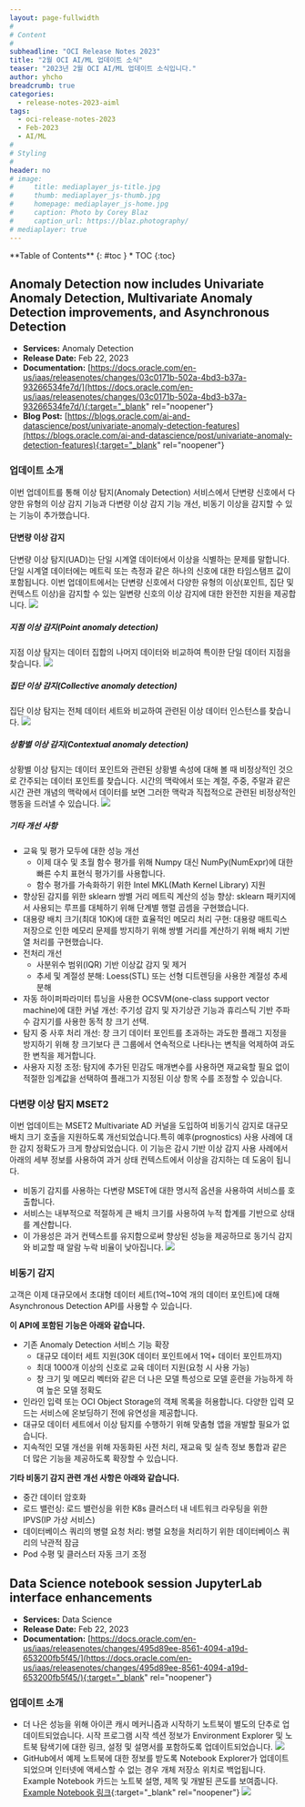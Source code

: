 ```yaml
---
layout: page-fullwidth
#
# Content
#
subheadline: "OCI Release Notes 2023"
title: "2월 OCI AI/ML 업데이트 소식"
teaser: "2023년 2월 OCI AI/ML 업데이트 소식입니다."
author: yhcho
breadcrumb: true
categories:
  - release-notes-2023-aiml
tags:
  - oci-release-notes-2023
  - Feb-2023
  - AI/ML
#
# Styling
#
header: no
# image:
#     title: mediaplayer_js-title.jpg
#     thumb: mediaplayer_js-thumb.jpg
#     homepage: mediaplayer_js-home.jpg
#     caption: Photo by Corey Blaz
#     caption_url: https://blaz.photography/
# mediaplayer: true
---
```


<div class="panel radius" markdown="1">
**Table of Contents**
{: #toc }
*  TOC
{:toc}
</div>

## Anomaly Detection now includes Univariate Anomaly Detection, Multivariate Anomaly Detection improvements, and Asynchronous Detection
* **Services:** Anomaly Detection
* **Release Date:** Feb 22, 2023
* **Documentation:** [https://docs.oracle.com/en-us/iaas/releasenotes/changes/03c0171b-502a-4bd3-b37a-93266534fe7d/](https://docs.oracle.com/en-us/iaas/releasenotes/changes/03c0171b-502a-4bd3-b37a-93266534fe7d/){:target="_blank" rel="noopener"}
* **Blog Post:** [https://blogs.oracle.com/ai-and-datascience/post/univariate-anomaly-detection-features](https://blogs.oracle.com/ai-and-datascience/post/univariate-anomaly-detection-features){:target="_blank" rel="noopener"}

### 업데이트 소개
이번 업데이트를 통해 이상 탐지(Anomaly Detection) 서비스에서 단변량 신호에서 다양한 유형의 이상 감지 기능과 다변량 이상 감지 기능 개선, 비동기 이상을 감지할 수 있는 기능이 추가했습니다.

#### 단변량 이상 감지
단변량 이상 탐지(UAD)는 단일 시계열 데이터에서 이상을 식별하는 문제를 말합니다. 단일 시계열 데이터에는 메트릭 또는 측정과 같은 하나의 신호에 대한 타임스탬프 값이 포함됩니다.
이번 업데이트에서는 단변량 신호에서 다양한 유형의 이상(포인트, 집단 및 컨텍스트 이상)을 감지할 수 있는 일변량 신호의 이상 감지에 대한 완전한 지원을 제공합니다.
![](/assets/img/aiml/2023/oci-releasenote-202301-16.png)

##### 지점 이상 감지(Point anomaly detection)
지점 이상 탐지는 데이터 집합의 나머지 데이터와 비교하여 특이한 단일 데이터 지점을 찾습니다.
![](/assets/img/aiml/2023/oci-releasenote-202301-17.png)

##### 집단 이상 감지(Collective anomaly detection)
집단 이상 탐지는 전체 데이터 세트와 비교하여 관련된 이상 데이터 인스턴스를 찾습니다.
![](/assets/img/aiml/2023/oci-releasenote-202301-18.png)

##### 상황별 이상 감지(Contextual anomaly detection)
상황별 이상 탐지는 데이터 포인트와 관련된 상황별 속성에 대해 볼 때 비정상적인 것으로 간주되는 데이터 포인트를 찾습니다. 시간의 맥락에서 또는 계절, 주중, 주말과 같은 시간 관련 개념의 맥락에서 데이터를 보면 그러한 맥락과 직접적으로 관련된 비정상적인 행동을 드러낼 수 있습니다.
![](/assets/img/aiml/2023/oci-releasenote-202301-19.png)

##### 기타 개선 사항 
* 교육 및 평가 모두에 대한 성능 개선
  * 이제 대수 및 초월 함수 평가를 위해 Numpy 대신 NumPy(NumExpr)에 대한 빠른 수치 표현식 평가기를 사용합니다.
  * 함수 평가를 가속화하기 위한 Intel MKL(Math Kernel Library) 지원
* 향상된 감지를 위한 sklearn 쌍별 거리 메트릭 계산의 성능 향상: sklearn 패키지에서 사용되는 루프를 대체하기 위해 단계별 행렬 곱셈을 구현했습니다.
* 대용량 배치 크기(최대 10K)에 대한 효율적인 메모리 처리 구현: 대용량 매트릭스 저장으로 인한 메모리 문제를 방지하기 위해 쌍별 거리를 계산하기 위해 배치 기반 열 처리를 구현했습니다. 
* 전처리 개선
  * 사분위수 범위(IQR) 기반 이상값 감지 및 제거
  * 추세 및 계절성 분해: Loess(STL) 또는 선형 디트렌딩을 사용한 계절성 추세 분해
* 자동 하이퍼파라미터 튜닝을 사용한 OCSVM(one-class support vector machine)에 대한 커널 개선: 주기성 감지 및 자기상관 기능과 휴리스틱 기반 주파수 감지기를 사용한 동적 창 크기 선택.
* 탐지 중 사후 처리 개선: 창 크기 데이터 포인트를 초과하는 과도한 플래그 지정을 방지하기 위해 창 크기보다 큰 그룹에서 연속적으로 나타나는 변칙을 억제하여 과도한 변칙을 제거합니다.
* 사용자 지정 조정: 탐지에 추가된 민감도 매개변수를 사용하면 재교육할 필요 없이 적절한 임계값을 선택하여 플래그가 지정된 이상 항목 수를 조정할 수 있습니다.

### 다변량 이상 탐지 MSET2
이번 업데이트는 MSET2 Multivariate AD 커널을 도입하여 비동기식 감지로 대규모 배치 크기 호출을 지원하도록 개선되었습니다.특히 예후(prognostics) 사용 사례에 대한 감지 정확도가 크게 향상되었습니다. 이 기능은 감시 기반 이상 감지 사용 사례에서 아래의 세부 정보를 사용하여 과거 상태 컨텍스트에서 이상을 감지하는 데 도움이 됩니다.
* 비동기 감지를 사용하는 다변량 MSET에 대한 명시적 옵션을 사용하여 서비스를 호출합니다.
* 서비스는 내부적으로 적절하게 큰 배치 크기를 사용하여 누적 합계를 기반으로 상태를 계산합니다.
* 이 가용성은 과거 컨텍스트를 유지함으로써 향상된 성능을 제공하므로 동기식 감지와 비교할 때 알람 누락 비율이 낮아집니다.
  ![](/assets/img/aiml/2023/oci-releasenote-202301-20.png)

### 비동기 감지
고객은 이제 대규모에서 초대형 데이터 세트(1억~10억 개의 데이터 포인트)에 대해 Asynchronous Detection API를 사용할 수 있습니다. 

**이 API에 포함된 기능은 아래와 같습니다.**
* 기존 Anomaly Detection 서비스 기능 확장
  * 대규모 데이터 세트 지원(30K 데이터 포인트에서 1억+ 데이터 포인트까지)
  * 최대 1000개 이상의 신호로 교육 데이터 지원(요청 시 사용 가능)
  * 창 크기 및 메모리 벡터와 같은 더 나은 모델 특성으로 모델 훈련을 가능하게 하여 높은 모델 정확도
* 인라인 입력 또는 OCI Object Storage의 객체 목록을 허용합니다. 다양한 입력 모드는 서비스에 온보딩하기 전에 유연성을 제공합니다.
* 대규모 데이터 세트에서 이상 탐지를 수행하기 위해 맞춤형 앱을 개발할 필요가 없습니다.
* 지속적인 모델 개선을 위해 자동화된 사전 처리, 재교육 및 실측 정보 통합과 같은 더 많은 기능을 제공하도록 확장할 수 있습니다.

**기타 비동기 감지 관련 개선 사항은 아래와 같습니다.**
* 중간 데이터 암호화
* 로드 밸런싱: 로드 밸런싱을 위한 K8s 클러스터 내 네트워크 라우팅을 위한 IPVS(IP 가상 서비스)
* 데이터베이스 쿼리의 병렬 요청 처리: 병렬 요청을 처리하기 위한 데이터베이스 쿼리의 낙관적 잠금
* Pod 수평 및 클러스터 자동 크기 조정


## Data Science notebook session JupyterLab interface enhancements
* **Services:** Data Science
* **Release Date:** Feb 22, 2023
* **Documentation:** [https://docs.oracle.com/en-us/iaas/releasenotes/changes/495d89ee-8561-4094-a19d-653200fb5f45/](https://docs.oracle.com/en-us/iaas/releasenotes/changes/495d89ee-8561-4094-a19d-653200fb5f45/){:target="_blank" rel="noopener"}

### 업데이트 소개
- 더 나은 성능을 위해 아이콘 캐시 메커니즘과 시작하기 노트북이 별도의 단추로 업데이트되었습니다. 시작 프로그램 시작 섹션 정보가 Environment Explorer 및 노트북 탐색기에 대한 링크, 설정 및 설명서를 포함하도록 업데이트되었습니다.
  ![](/assets/img/aiml/2023/oci-releasenote-202301-14.png)
- GitHub에서 예제 노트북에 대한 정보를 받도록 Notebook Explorer가 업데이트 되었으며 인터넷에 액세스할 수 없는 경우 개체 저장소 위치로 백업됩니다. Example Notebook 카드는 노트북 설명, 제목 및 개발된 콘도를 보여줍니다. [Example Notebook 링크](https://github.com/oracle-samples/oci-data-science-ai-samples/tree/master/notebook_examples){:target="_blank" rel="noopener"}
  ![](/assets/img/aiml/2023/oci-releasenote-202301-15.png)
